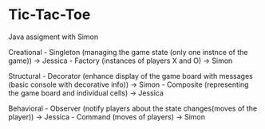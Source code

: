 # Tic-Tac-Toe
Java assigment with Simon

Creational
    - Singleton (managing the game state (only one instnce of the game)) -> Jessica
    - Factory (instances of players X and O) -> Simon

Structural
    - Decorator (enhance display of the game board with messages (basic console with decorative info)) -> Simon
    - Composite (representing the game board and individual cells) -> Jessica

Behavioral
    - Observer (notify players about the state changes(moves of the player)) -> Jessica
    - Command (moves of players) -> Simon